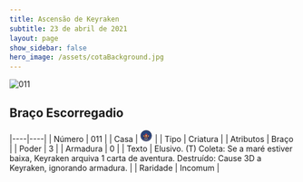 ```yaml
---
title: Ascensão de Keyraken
subtitle: 23 de abril de 2021
layout: page
show_sidebar: false
hero_image: /assets/cotaBackground.jpg
---
```


![011](https://cards-keyforge.s3.eu-north-1.amazonaws.com/media/pt/rotk/011.png)

## Braço Escorregadio

|----|----|
| Número | 011 |
| Casa | ![Keyraken](https://raw.githubusercontent.com/cardsofkeyforge/cardsofkeyforge.github.io/master/rotk/keyraken.png "Keyraken") |
| Tipo | Criatura |
| Atributos | Braço |
| Poder | 3 |
| Armadura | 0 |
| Texto | Elusivo. (T) Coleta: Se a maré estiver baixa, Keyraken arquiva 1 carta de aventura. Destruído: Cause 3D a Keyraken, ignorando armadura. |
| Raridade | Incomum |

